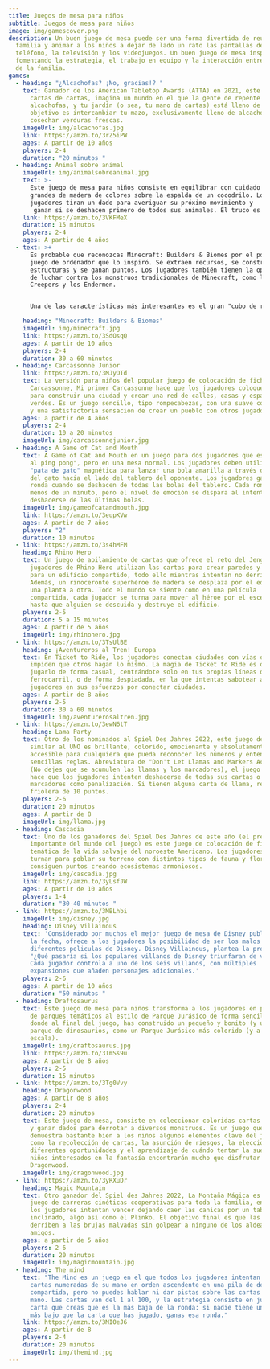 ```yaml
---
title: Juegos de mesa para niños
subtitle: Juegos de mesa para niños
image: img/gamescover.png
description: Un buen juego de mesa puede ser una forma divertida de reunir a la
  familia y animar a los niños a dejar de lado un rato las pantallas del
  teléfono, la televisión y los videojuegos. Un buen juego de mesa inspira,
  fomentando la estrategia, el trabajo en equipo y la interacción entre miembros
  de la familia.
games:
  - heading: "¿Alcachofas? ¡No, gracias!? "
    text: Ganador de los American Tabletop Awards (ATTA) en 2021, este juego de
      cartas de cartas, imagina un mundo en el que la gente de repente odia las
      alcachofas, y tu jardín (o sea, tu mano de cartas) está lleno de ellas. Tu
      objetivo es intercambiar tu mazo, exclusivamente lleno de alcachofas, y
      cosechar verduras frescas.
    imageUrl: img/alcachofas.jpg
    link: https://amzn.to/3rZ5iPW
    ages: A partir de 10 años
    players: 2-4
    duration: "20 minutos "
  - heading: Animal sobre animal
    imageUrl: img/animalsobreanimal.jpg
    text: >-
      Este juego de mesa para niños consiste en equilibrar con cuidado animales
      grandes de madera de colores sobre la espalda de un cocodrilo. Los
      jugadores tiran un dado para averiguar su próximo movimiento y
       ganan si se deshacen primero de todos sus animales. El truco es que si algún animal se cae de la pila mientras estás colocando uno, tienes que cogerlo, cosa que no quieres.
    link: https://amzn.to/3VKFMeX
    duration: 15 minutos
    players: 2-4
    ages: A partir de 4 años
  - text: >+
      Es probable que reconozcas Minecraft: Builders & Biomes por el popular
      juego de ordenador que lo inspiró. Se extraen recursos, se construyen
      estructuras y se ganan puntos. Los jugadores también tienen la oportunidad
      de luchar contra los monstruos tradicionales de Minecraft, como los
      Creepers y los Endermen.


      Una de las características más interesantes es el gran "cubo de recursos" que comparten todos los jugadores y que está compuesto por bloques de madera más pequeños que representan diversos recursos: los jugadores pueden "minar" el cubo y conseguir lo que necesitan para completar sus proyectos,

    heading: "Minecraft: Builders & Biomes"
    imageUrl: img/minecraft.jpg
    link: https://amzn.to/3SdOsqQ
    ages: A partir de 10 años
    players: 2-4
    duration: 30 a 60 minutos
  - heading: Carcassonne Junior
    link: https://amzn.to/3MJyOTd
    text: La versión para niños del popular juego de colocación de fichas
      Carcassonne, Mi primer Carcassonne hace que los jugadores coloquen fichas
      para construir una ciudad y crear una red de calles, casas y espacios
      verdes. Es un juego sencillo, tipo rompecabezas, con una suave competición
      y una satisfactoria sensación de crear un pueblo con otros jugadores.
    ages: a partir de 4 años
    players: 2-4
    duration: 10 a 20 minutos
    imageUrl: img/carcassonnejunior.jpg
  - heading: A Game of Cat and Mouth
    text: A Game of Cat and Mouth en un juego para dos jugadores que es "como jugar
      al ping pong", pero en una mesa normal. Los jugadores deben utilizar una
      "pata de gato" magnética para lanzar una bola amarilla a través de la boca
      del gato hacia el lado del tablero del oponente. Los jugadores ganan la
      ronda cuando se deshacen de todas las bolas del tablero. Cada ronda dura
      menos de un minuto, pero el nivel de emoción se dispara al intentar
      deshacerse de las últimas bolas.
    imageUrl: img/gameofcatandmouth.jpg
    link: https://amzn.to/3eupKVw
    ages: A partir de 7 años
    players: "2"
    duration: 10 minutos
  - link: https://amzn.to/3s4hMFM
    heading: Rhino Hero
    text: Un juego de apilamiento de cartas que ofrece el reto del Jenga, los
      jugadores de Rhino Hero utilizan las cartas para crear paredes y tejados
      para un edificio compartido, todo ello mientras intentan no derribarlo.
      Además, un rinoceronte superhéroe de madera se desplaza por el edificio de
      una planta a otra. Todo el mundo se siente como en una película
      compartida, cada jugador se turna para mover al héroe por el escenario,
      hasta que alguien se descuida y destruye el edificio.
    players: 2-5
    duration: 5 a 15 minutos
    ages: A partir de 5 años
    imageUrl: img/rhinohero.jpg
  - link: https://amzn.to/3TsUlBE
    heading: ¡Aventureros al Tren! Europa
    text: En Ticket to Ride, los jugadores conectan ciudades con vías de tren, e
      impiden que otros hagan lo mismo. La magia de Ticket to Ride es que puedes
      jugarlo de forma casual, centrándote solo en tus propias líneas de
      ferrocarril, o de forma despiadada, en la que intentas sabotear a otros
      jugadores en sus esfuerzos por conectar ciudades.
    ages: A partir de 8 años
    players: 2-5
    duration: 30 a 60 minutos
    imageUrl: img/aventurerosaltren.jpg
  - link: https://amzn.to/3ewN6tT
    heading: Lama Party
    text: Otro de los nominados al Spiel Des Jahres 2022, este juego de cartas
      similar al UNO es brillante, colorido, emocionante y absolutamente
      accesible para cualquiera que pueda reconocer los números y entender las
      sencillas reglas. Abreviatura de "Don't Let Llamas and Markers Accumulate"
      (No dejes que se acumulen las llamas y los marcadores), el juego de cartas
      hace que los jugadores intenten deshacerse de todas sus cartas o reciban
      marcadores como penalización. Si tienen alguna carta de llama, reciben la
      friolera de 10 puntos.
    players: 2-6
    duration: 20 minutos
    ages: A partir de 8
    imageUrl: img/llama.jpg
  - heading: Cascadia
    text: Uno de los ganadores del Spiel Des Jahres de este año (el premio más
      importante del mundo del juego) es este juego de colocación de fichas con
      temática de la vida salvaje del noroeste Americano. Los jugadores se
      turnan para poblar su terreno con distintos tipos de fauna y flora y
      consiguen puntos creando ecosistemas armoniosos.
    imageUrl: img/cascadia.jpg
    link: https://amzn.to/3yLsfJW
    ages: A partir de 10 años
    players: 1-4
    duration: "30-40 minutos "
  - link: https://amzn.to/3MBLhbi
    imageUrl: img/disney.jpg
    heading: Disney Villainous
    text: 'Considerado por muchos el mejor juego de mesa de Disney publicado hasta
      la fecha, ofrece a los jugadores la posibilidad de ser los malos de las
      diferentes peliculas de Disney. Disney Villainous, plantea la pregunta:
      "¿Qué pasaría si los populares villanos de Disney triunfaran de verdad?"
      Cada jugador controla a uno de los seis villanos, con múltiples
      expansiones que añaden personajes adicionales.'
    players: 2-6
    ages: A partir de 10 años
    duration: "50 minutos "
  - heading: Draftosaurus
    text: Este juego de mesa para niños transforma a los jugadores en propietarios
      de parques temáticos al estilo de Parque Jurásico de forma sencilla y
      donde al final del juego, has construido un pequeño y bonito (y único)
      parque de dinosaurios, como un Parque Jurásico más colorido (y a pequeña
      escala).
    imageUrl: img/draftosaurus.jpg
    link: https://amzn.to/3TmSs9u
    ages: A partir de 8 años
    players: 2-5
    duration: 15 minutos
  - link: https://amzn.to/3Tg0Vvy
    heading: Dragonwood
    ages: A partir de 8 años
    players: 2-4
    duration: 20 minutos
    text: Este juego de mesa, consiste en coleccionar coloridas cartas de aventurero
      y ganar dados para derrotar a diversos monstruos. Es un juego que
      demuestra bastante bien a los niños algunos elementos clave del juego,
      como la recolección de cartas, la asunción de riesgos, la elección entre
      diferentes oportunidades y el aprendizaje de cuándo tentar la suerte. Los
      niños interesados en la fantasía encontrarán mucho que disfrutar en
      Dragonwood.
    imageUrl: img/dragonwood.jpg
  - link: https://amzn.to/3yRXuDr
    heading: Magic Mountain
    text: Otro ganador del Spiel des Jahres 2022, La Montaña Mágica es un divertido
      juego de carreras cinéticas cooperativas para toda la familia, en el que
      los jugadores intentan vencer dejando caer las canicas por un tablero
      inclinado, algo así como el Plinko. El objetivo final es que las canicas
      derriben a las brujas malvadas sin golpear a ninguno de los aldeanos
      amigos.
    ages: a partir de 5 años
    players: 2-6
    duration: 20 minutos
    imageUrl: img/magicmountain.jpg
  - heading: The mind
    text: "The Mind es un juego en el que todos los jugadores intentan descartar las
      cartas numeradas de su mano en orden ascendente en una pila de descarte
      compartida, pero no puedes hablar ni dar pistas sobre las cartas de tu
      mano. Las cartas van del 1 al 100, y la estrategia consiste en jugar la
      carta que creas que es la más baja de la ronda: si nadie tiene un número
      más bajo que la carta que has jugado, ganas esa ronda."
    link: https://amzn.to/3MI0eJ6
    ages: A partir de 8
    players: 2-4
    duration: 20 minutos
    imageUrl: img/themind.jpg
---
```

